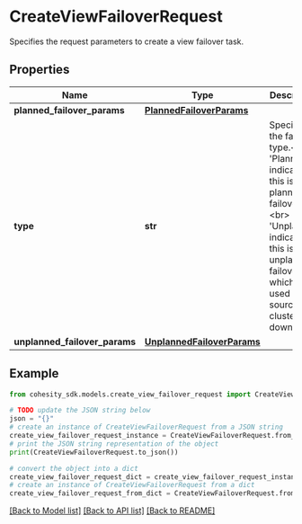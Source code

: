 # CreateViewFailoverRequest

Specifies the request parameters to create a view failover task.

## Properties

Name | Type | Description | Notes
------------ | ------------- | ------------- | -------------
**planned_failover_params** | [**PlannedFailoverParams**](PlannedFailoverParams.md) |  | [optional] 
**type** | **str** | Specifies the failover type.&lt;br&gt; &#39;Planned&#39; indicates this is a planned failover.&lt;br&gt; &#39;Unplanned&#39; indicates this is an unplanned failover, which is used when source cluster is down. | 
**unplanned_failover_params** | [**UnplannedFailoverParams**](UnplannedFailoverParams.md) |  | [optional] 

## Example

```python
from cohesity_sdk.models.create_view_failover_request import CreateViewFailoverRequest

# TODO update the JSON string below
json = "{}"
# create an instance of CreateViewFailoverRequest from a JSON string
create_view_failover_request_instance = CreateViewFailoverRequest.from_json(json)
# print the JSON string representation of the object
print(CreateViewFailoverRequest.to_json())

# convert the object into a dict
create_view_failover_request_dict = create_view_failover_request_instance.to_dict()
# create an instance of CreateViewFailoverRequest from a dict
create_view_failover_request_from_dict = CreateViewFailoverRequest.from_dict(create_view_failover_request_dict)
```
[[Back to Model list]](../README.md#documentation-for-models) [[Back to API list]](../README.md#documentation-for-api-endpoints) [[Back to README]](../README.md)


